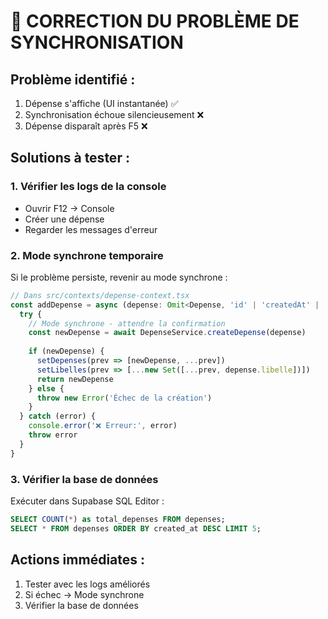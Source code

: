 # 🚨 CORRECTION DU PROBLÈME DE SYNCHRONISATION

## Problème identifié :
1. Dépense s'affiche (UI instantanée) ✅
2. Synchronisation échoue silencieusement ❌
3. Dépense disparaît après F5 ❌

## Solutions à tester :

### 1. **Vérifier les logs de la console**
- Ouvrir F12 → Console
- Créer une dépense
- Regarder les messages d'erreur

### 2. **Mode synchrone temporaire**
Si le problème persiste, revenir au mode synchrone :

```typescript
// Dans src/contexts/depense-context.tsx
const addDepense = async (depense: Omit<Depense, 'id' | 'createdAt' | 'updatedAt'>) => {
  try {
    // Mode synchrone - attendre la confirmation
    const newDepense = await DepenseService.createDepense(depense)
    
    if (newDepense) {
      setDepenses(prev => [newDepense, ...prev])
      setLibelles(prev => [...new Set([...prev, depense.libelle])])
      return newDepense
    } else {
      throw new Error('Échec de la création')
    }
  } catch (error) {
    console.error('❌ Erreur:', error)
    throw error
  }
}
```

### 3. **Vérifier la base de données**
Exécuter dans Supabase SQL Editor :
```sql
SELECT COUNT(*) as total_depenses FROM depenses;
SELECT * FROM depenses ORDER BY created_at DESC LIMIT 5;
```

## Actions immédiates :
1. Tester avec les logs améliorés
2. Si échec → Mode synchrone
3. Vérifier la base de données
